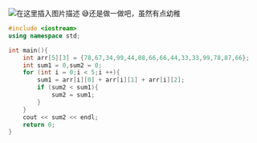 ![在这里插入图片描述](https://pic.2ge.org/cdn/?url=https://img-blog.csdnimg.cn/20210715154946374.png?x-oss-process=image/watermark,type_ZmFuZ3poZW5naGVpdGk,shadow_10,text_aHR0cHM6Ly9ibG9nLmNzZG4ubmV0L1BhbkRhb3hpMjAyMA==,size_16,color_FFFFFF,t_70)
😅还是做一做吧，虽然有点幼稚
```cpp
#include <iostream>
using namespace std;

int main(){
	int arr[5][3] = {78,67,34,99,44,88,66,66,44,33,33,99,78,87,66};
	int sum1 = 0,sum2 = 0;
	for (int i = 0;i < 5;i ++){
		sum1 = arr[i][0] + arr[i][1] + arr[i][2];
		if (sum2 < sum1){
			sum2 = sum1;
		}
	}
	cout << sum2 << endl;
	return 0;
} 
```
